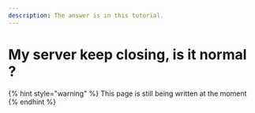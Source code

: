 ```yaml
---
description: The answer is in this tutorial.
---
```


# My server keep closing, is it normal ?

{% hint style="warning" %}
This page is still being written at the moment
{% endhint %}

